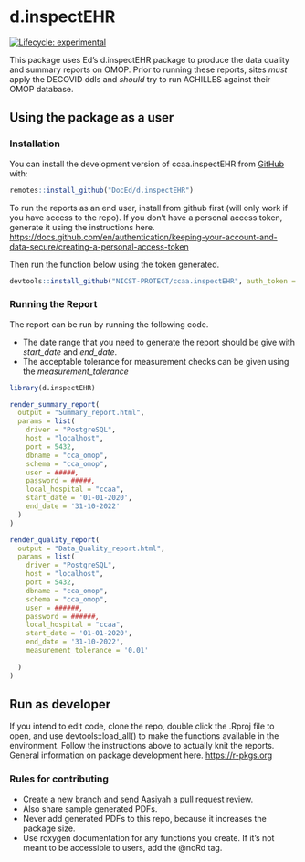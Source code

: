 
<!-- README.md is generated from README.Rmd. Please edit that file -->

# d.inspectEHR

<!-- badges: start -->

[![Lifecycle:
experimental](https://img.shields.io/badge/lifecycle-experimental-orange.svg)](https://www.tidyverse.org/lifecycle/#experimental)
<!-- badges: end -->

This package uses Ed’s d.inspectEHR package to produce the data quality
and summary reports on OMOP. Prior to running these reports, sites
*must* apply the DECOVID ddls and *should* try to run ACHILLES against
their OMOP database.

## Using the package as a user

### Installation

You can install the development version of ccaa.inspectEHR from
[GitHub](https://github.com/DocEd/d.inspectEHR) with:

``` r
remotes::install_github("DocEd/d.inspectEHR")
```

To run the reports as an end user, install from github first (will only
work if you have access to the repo). If you don’t have a personal
access token, generate it using the instructions here.
<https://docs.github.com/en/authentication/keeping-your-account-and-data-secure/creating-a-personal-access-token>

Then run the function below using the token generated.

``` r
devtools::install_github("NICST-PROTECT/ccaa.inspectEHR", auth_token = "your_PAT")
```

### Running the Report

The report can be run by running the following code.

- The date range that you need to generate the report should be give
  with *start_date* and *end_date*.
- The acceptable tolerance for measurement checks can be given using the
  *measurement_tolerance*

``` r
library(d.inspectEHR)

render_summary_report(
  output = "Summary_report.html",
  params = list(
    driver = "PostgreSQL",
    host = "localhost",
    port = 5432,
    dbname = "cca_omop",
    schema = "cca_omop",
    user = #####,
    password = #####,
    local_hospital = "ccaa",
    start_date = '01-01-2020',
    end_date = '31-10-2022'
  )
)

render_quality_report(
  output = "Data_Quality_report.html",
  params = list(
    driver = "PostgreSQL",
    host = "localhost",
    port = 5432,
    dbname = "cca_omop",
    schema = "cca_omop",
    user = ######,
    password = ######,
    local_hospital = "ccaa",
    start_date = '01-01-2020',
    end_date = '31-10-2022',
    measurement_tolerance = '0.01'
    
  )
)
```

## Run as developer

If you intend to edit code, clone the repo, double click the .Rproj file
to open, and use devtools::load_all() to make the functions available in
the environment. Follow the instructions above to actually knit the
reports. General information on package development here.
<https://r-pkgs.org>

### Rules for contributing

- Create a new branch and send Aasiyah a pull request review.
- Also share sample generated PDFs.
- Never add generated PDFs to this repo, because it increases the
  package size.
- Use roxygen documentation for any functions you create. If it’s not
  meant to be accessible to users, add the @noRd tag.

